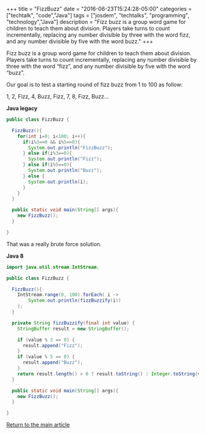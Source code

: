 +++
title = "FizzBuzz"
date = "2016-06-23T15:24:28-05:00"
categories = ["techtalk", "code","Java"]
tags = ["josdem", "techtalks", "programming", "technology","Java"]
description = "Fizz buzz is a group word game for children to teach them about division. Players take turns to count incrementally, replacing any number divisible by three with the word fizz, and any number divisible by five with the word buzz."
+++

Fizz buzz is a group word game for children to teach them about division. Players take turns to count incrementally, replacing any number divisible by three with the word “fizz”, and any number divisible by five with the word “buzz”.

Our goal is to test a starting round of fizz buzz from 1 to 100 as follow:

1, 2, Fizz, 4, Buzz, Fizz, 7, 8, Fizz, Buzz...

**Java legacy**

```java
public class FizzBuzz {

  FizzBuzz(){
    for(int i=0; i<100; i++){
      if(i%3==0 && i%5==0){
        System.out.println("FizzBuzz");
      } else if(i%3==0){
        System.out.println("Fizz");
      } else if(i%5==0){
        System.out.println("Buzz");
      } else {
        System.out.println(i);
      }
    }
  }

  public static void main(String[] args){
    new FizzBuzz();
  }

}
```

That was a really brute force solution.

**Java 8**

```java
import java.util.stream.IntStream;

public class FizzBuzz {

  FizzBuzz(){
    IntStream.range(0, 100).forEach( i ->
        System.out.println(fizzBuzzify(i))
    );
  }

  private String fizzBuzzify(final int value) {
    StringBuffer result = new StringBuffer();

    if (value % 3 == 0) {
      result.append("Fizz");
    }
    if (value % 5 == 0) {
      result.append("Buzz");
    }
    return result.length() > 0 ? result.toString() : Integer.toString(value);
  }

  public static void main(String[] args){
    new FizzBuzz();
  }

}
```

[Return to the main article](/techtalk/java)
